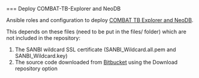 === Deploy COMBAT-TB-Explorer and NeoDB

Ansible roles and configuration to deploy [COMBAT TB Explorer and NeoDB](https://academic.oup.com/bioinformatics/article/36/3/982/5554700).

This depends on these files (need to be put in the files/ folder) which are not included in the repository:
1. The SANBI wildcard SSL certificate (SANBI\_Wildcard.all.pem and SANBI\_Wildcard.key)
2. The source code downloaded from [Bitbucket](https://bitbucket.org/sanbidev/combat-tb-explorer/src/master/) using the Download repository option


